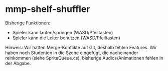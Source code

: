 # mmp-shelf-shuffler

Bisherige Funktionen:
- Spieler kann laufen/springen (WASD/Pfeiltasten)
- Spieler kann die Leiter benutzen (WASD/Pfeiltasten)

Hinweis:
Wir hatten Merge-Konflikte auf Git, deshalb fehlen Features. Wir haben noch Studenten in die Szene eingefügt, die nacheinander reinkommen (siehe SpriteQueue.cs), bisherige Audios/Animationen fehlen in der Abgabe.
